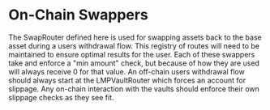 # On-Chain Swappers

The SwapRouter defined here is used for swapping assets back to the base asset during a users withdrawal flow. This registry of routes will need to be maintained to ensure optimal results for the user. Each of these swappers take and enforce a "min amount" check, but because of how they are used will always receive 0 for that value. An off-chain users withdrawal flow should always start at the LMPVaultRouter which forces an account for slippage. Any on-chain interaction with the vaults should enforce their own slippage checks as they see fit.
